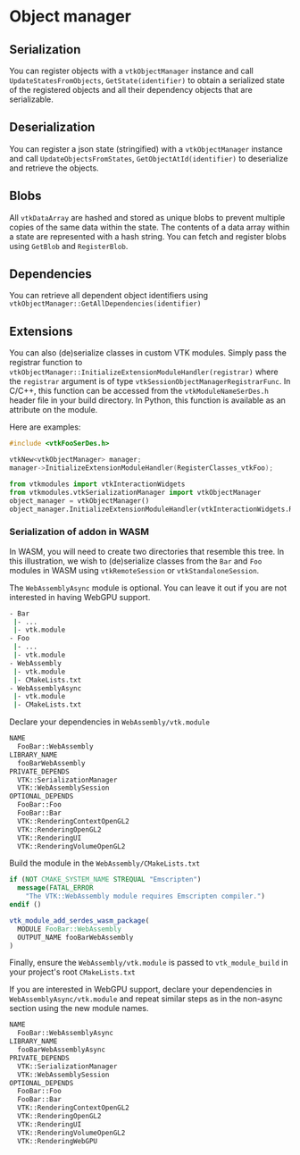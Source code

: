 # Object manager

## Serialization
You can register objects with a `vtkObjectManager` instance and call
`UpdateStatesFromObjects`, `GetState(identifier)` to obtain a serialized state of
the registered objects and all their dependency objects that are
serializable.

## Deserialization
You can register a json state (stringified) with a `vtkObjectManager` instance
and call `UpdateObjectsFromStates`, `GetObjectAtId(identifier)` to deserialize and
retrieve the objects.

## Blobs
All `vtkDataArray` are hashed and stored as unique blobs to prevent
multiple copies of the same data within the state. The contents of a data array
within a state are represented with a hash string. You can fetch and register
blobs using `GetBlob` and `RegisterBlob`.

## Dependencies
You can retrieve all dependent object identifiers using
`vtkObjectManager::GetAllDependencies(identifier)`

## Extensions
You can also (de)serialize classes in custom VTK modules. Simply pass the registrar
function to `vtkObjectManager::InitializeExtensionModuleHandler(registrar)` where
the `registrar` argument is of type `vtkSessionObjectManagerRegistrarFunc`. In C/C++,
this function can be accessed from the `vtkModuleNameSerDes.h` header file in your build directory.
In Python, this function is available as an attribute on the module.

Here are examples:

```cpp
#include <vtkFooSerDes.h>

vtkNew<vtkObjectManager> manager;
manager->InitializeExtensionModuleHandler(RegisterClasses_vtkFoo);
```

```py
from vtkmodules import vtkInteractionWidgets
from vtkmodules.vtkSerializationManager import vtkObjectManager
object_manager = vtkObjectManager()
object_manager.InitializeExtensionModuleHandler(vtkInteractionWidgets.RegisterClasses_vtkInteractionWidgets)
```

### Serialization of addon in WASM

In WASM, you will need to create two directories that resemble this tree. In this illustration, we wish to
(de)serialize classes from the `Bar` and `Foo` modules in WASM using `vtkRemoteSession` or `vtkStandaloneSession`.

The `WebAssemblyAsync` module is optional. You can leave it out if you are not interested in having WebGPU support.


```sh
- Bar
 |- ...
 |- vtk.module
- Foo
 |- ...
 |- vtk.module
- WebAssembly
 |- vtk.module
 |- CMakeLists.txt
- WebAssemblyAsync
 |- vtk.module
 |- CMakeLists.txt
```

Declare your dependencies in `WebAssembly/vtk.module`

```sh
NAME
  FooBar::WebAssembly
LIBRARY_NAME
  fooBarWebAssembly
PRIVATE_DEPENDS
  VTK::SerializationManager
  VTK::WebAssemblySession
OPTIONAL_DEPENDS
  FooBar::Foo
  FooBar::Bar
  VTK::RenderingContextOpenGL2
  VTK::RenderingOpenGL2
  VTK::RenderingUI
  VTK::RenderingVolumeOpenGL2
```

Build the module in the `WebAssembly/CMakeLists.txt`

```cmake
if (NOT CMAKE_SYSTEM_NAME STREQUAL "Emscripten")
  message(FATAL_ERROR
    "The VTK::WebAssembly module requires Emscripten compiler.")
endif ()

vtk_module_add_serdes_wasm_package(
  MODULE FooBar::WebAssembly
  OUTPUT_NAME fooBarWebAssembly
)
```

Finally, ensure the `WebAssembly/vtk.module` is passed to `vtk_module_build` in your project's root `CMakeLists.txt`

If you are interested in WebGPU support, declare your dependencies in `WebAssemblyAsync/vtk.module` and repeat similar steps
as in the non-async section using the new module names.

```sh
NAME
  FooBar::WebAssemblyAsync
LIBRARY_NAME
  fooBarWebAssemblyAsync
PRIVATE_DEPENDS
  VTK::SerializationManager
  VTK::WebAssemblySession
OPTIONAL_DEPENDS
  FooBar::Foo
  FooBar::Bar
  VTK::RenderingContextOpenGL2
  VTK::RenderingOpenGL2
  VTK::RenderingUI
  VTK::RenderingVolumeOpenGL2
  VTK::RenderingWebGPU
```
